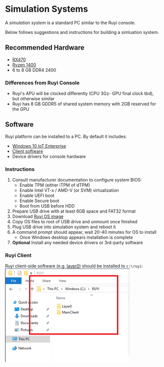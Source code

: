 # Simulation Systems

A _simulation system_ is a standard PC similar to the Ruyi console.

Below follows suggestions and instructions for building a simluation system.

## Recommended Hardware

- [RX470](http://www.amd.com/en-us/products/graphics/radeon-rx-series/radeon-rx-480)
- [Ryzen 1400](https://www.amd.com/en/products/cpu/amd-ryzen-5-1400)
- 6 to 8 GB DDR4 2400

### Differences from Ruyi Console

- Ruyi's APU will be clocked differently (CPU 3Gz- GPU final clock tbd), but otherwise similar
- Ruyi has 8 GB GDDR5 of shared system memory with 2GB reserved for the GPU

## Software

Ruyi platform can be installed to a PC.  By default it includes:

- [Windows 10 IoT Enterprise](os.md)
- [Client software](layer0.md)
- Device drivers for console hardware

### Instructions

1. Consult manufacturer documentation to configure system BIOS:
    - Enable TPM (either iTPM of dTPM)
    - Enable Intel VT-x / AMD-V (or SVM) virtualization
    - Enable UEFI boot
    - Enable Secure boot
    - Boot from USB before HDD
1. Prepare USB drive with at least 6GB space and FAT32 format
1. Download [Ruyi OS image](http://dev.playruyi.com/uservices)
1. Copy OS files to root of USB drive and unmount once finished
1. Plug USB drive into simulation system and reboot it
1. A command prompt should appear, wait 20-40 minutes for OS to install
    - Once Windows desktop appears installation is complete
1. __Optional__  Install any needed device drivers or 3rd-party software

### Ruyi Client

Ruyi client-side software (e.g. [layer0](layer0.md)) should be installed to `c:\ruyi`:  
![](/docs/img/layer0_path.png)